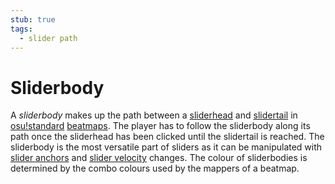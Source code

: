 ```yaml
---
stub: true
tags:
  - slider path
---
```


# Sliderbody

A *sliderbody* makes up the path between a [sliderhead](/wiki/Hit_object/Sliderhead) and [slidertail](/wiki/Hit_object/Slidertail) in [osu!standard](/wiki/Game_mode/osu!) [beatmaps](/wiki/Beatmap). The player has to follow the sliderbody along its path once the sliderhead has been clicked until the slidertail is reached. The sliderbody is the most versatile part of sliders as it can be manipulated with [slider anchors](/wiki/Hit_object/Slider_anchor) and [slider velocity](/wiki/Hit_object/Slider_velocity) changes. The colour of sliderbodies is determined by the combo colours used by the mappers of a beatmap.<!-- TODO: Insert curve algorithm in here somewhere maybe-->

<!-- TODO: Mention sliderart here maybe-->

<!-- TODO: Add links and images-->
